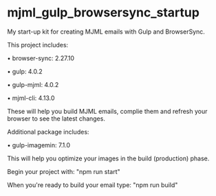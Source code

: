 # mjml_gulp_browsersync_startup
My start-up kit for creating MJML emails with Gulp and BrowserSync.


This project includes:

• browser-sync: 2.27.10

• gulp: 4.0.2

• gulp-mjml: 4.0.2

• mjml-cli: 4.13.0


These will help you build MJML emails, complie them and refresh your browser to see the latest changes.

Additional package includes:

• gulp-imagemin: 7.1.0


This will help you optimize your images in the build (production) phase.

Begin your project with: "npm run start"

When you're ready to build your email type: "npm run build"
